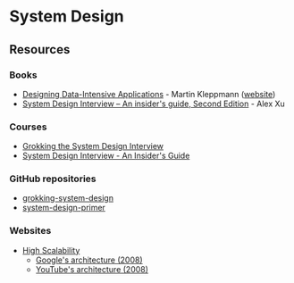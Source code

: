 # System Design

## Resources

### Books

* [Designing Data-Intensive Applications](https://smile.amazon.co.uk/dp/1449373321/) - Martin Kleppmann \([website](https://dataintensive.net/)\)
* [System Design Interview – An insider's guide, Second Edition](https://smile.amazon.co.uk/dp/B08CMF2CQF/) - Alex Xu

### Courses

* [Grokking the System Design Interview](https://www.educative.io/courses/grokking-the-system-design-interview)
* [System Design Interview - An Insider's Guide](https://courses.systeminterview.com/courses/system-design-interview-an-insider-s-guide)

### GitHub repositories

* [grokking-system-design](https://github.com/lei-hsia/grokking-system-design)
* [system-design-primer](https://github.com/donnemartin/system-design-primer)

### Websites

* [High Scalability](http://highscalability.com/)
  * [Google's architecture \(2008\)](http://highscalability.com/google-architecture)
  * [YouTube's architecture \(2008\)](http://highscalability.com/youtube-architecture)

